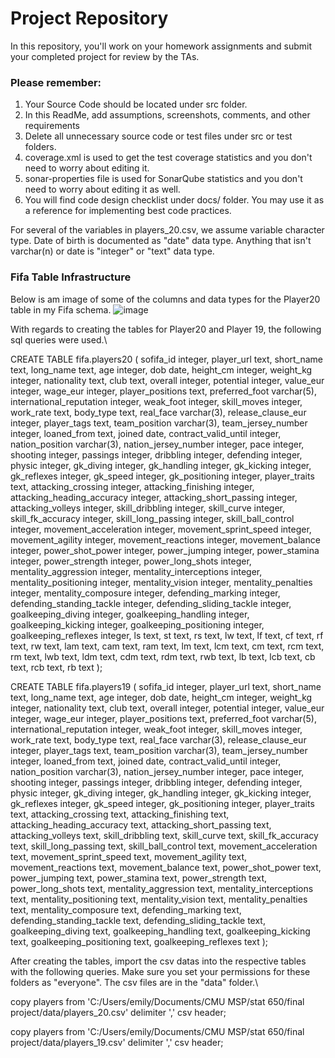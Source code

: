 
 
# Project Repository

In this repository, you'll work on your homework assignments and submit your completed project for review by the TAs.

### Please remember:
1. Your Source Code should be located under src folder.
2. In this ReadMe, add assumptions, screenshots, comments, and other requirements
3. Delete all unnecessary source code or test files under src or test folders.
4. coverage.xml is used to get the test coverage statistics and you don't need to worry about editing it.
5. sonar-properties file is used for SonarQube statistics and you don't need to worry about editing it as well.
6. You will find code design checklist under docs/ folder. You may use it as a reference for implementing best code practices.

For several of the variables in players_20.csv, we assume variable character type. Date of birth is documented as "date" data type. Anything that isn't varchar(n) or date is "integer" or "text" data type. 

### Fifa Table Infrastructure 
Below is am image of some of the columns and data types for the Player20 table in my Fifa schema.
![image](https://user-images.githubusercontent.com/69126128/139150872-9087639f-98c6-48ba-976e-d44bdc56eac3.png)

With regards to creating the tables for Player20 and Player 19, the following sql queries were used.\

CREATE TABLE fifa.players20 (
	sofifa_id integer,
	player_url text,
	short_name text,
	long_name text,
	age integer,
	dob date,
	height_cm integer,
	weight_kg integer,
	nationality text,
	club text,
	overall integer,
	potential integer,
	value_eur integer,
	wage_eur integer,
	player_positions text,
	preferred_foot varchar(5),
	international_reputation integer,
	weak_foot integer,
	skill_moves integer,
	work_rate text,
	body_type text,
	real_face varchar(3),
	release_clause_eur integer,
	player_tags text,
	team_position varchar(3),
	team_jersey_number integer,
	loaned_from text,
	joined date,
	contract_valid_until integer,
	nation_position varchar(3),
	nation_jersey_number integer,
	pace integer,
	shooting integer,
	passings integer,
	dribbling integer,
	defending integer,
	physic integer, 
	gk_diving integer, 
	gk_handling integer,
	gk_kicking integer,
	gk_reflexes integer,
	gk_speed integer,
	gk_positioning integer, 
	player_traits text,
	attacking_crossing integer,
	attacking_finishing integer, 
	attacking_heading_accuracy integer, 
	attacking_short_passing integer, 
	attacking_volleys integer,
	skill_dribbling integer,
	skill_curve integer, 
	skill_fk_accuracy integer, 
	skill_long_passing integer,
	skill_ball_control integer, 
	movement_acceleration integer, 
	movement_sprint_speed integer, 
	movement_agility integer, 
	movement_reactions integer, 
	movement_balance integer, 
	power_shot_power integer, 
	power_jumping integer, 
	power_stamina integer, 
	power_strength integer, 
	power_long_shots integer, 
	mentality_aggression integer, 
	mentality_interceptions integer, 
	mentality_positioning integer, 
	mentality_vision integer, 
	mentality_penalties integer, 
	mentality_composure integer, 
	defending_marking integer, 
	defending_standing_tackle integer, 
	defending_sliding_tackle integer, 
	goalkeeping_diving integer, 
	goalkeeping_handling integer,
	goalkeeping_kicking integer, 
	goalkeeping_positioning integer, 
	goalkeeping_reflexes integer,
	ls text,
	st text,
	rs text,
	lw text,
	lf text,
	cf text,
	rf text,
	rw text,
	lam text,
	cam text,
	ram text,
	lm text,
	lcm text,
	cm text,
	rcm text,
	rm text,
	lwb text,
	ldm text,
	cdm text,
	rdm text,
	rwb text,
	lb text,
	lcb text,
	cb text,
	rcb text,
	rb text 
);

CREATE TABLE fifa.players19 (
	sofifa_id integer,
	player_url text,
	short_name text,
	long_name text,
	age integer,
	dob date,
	height_cm integer,
	weight_kg integer,
	nationality text,
	club text,
	overall integer,
	potential integer,
	value_eur integer,
	wage_eur integer,
	player_positions text,
	preferred_foot varchar(5),
	international_reputation integer,
	weak_foot integer,
	skill_moves integer,
	work_rate text,
	body_type text,
	real_face varchar(3),
	release_clause_eur integer,
	player_tags text,
	team_position varchar(3),
	team_jersey_number integer,
	loaned_from text,
	joined date,
	contract_valid_until integer,
	nation_position varchar(3),
	nation_jersey_number integer,
	pace integer,
	shooting integer,
	passings integer,
	dribbling integer,
	defending integer,
	physic integer, 
	gk_diving integer, 
	gk_handling integer,
	gk_kicking integer,
	gk_reflexes integer,
	gk_speed integer,
	gk_positioning integer, 
	player_traits text,
	attacking_crossing text,
	attacking_finishing text, 
	attacking_heading_accuracy text, 
	attacking_short_passing text, 
	attacking_volleys text,
	skill_dribbling text,
	skill_curve text, 
	skill_fk_accuracy text, 
	skill_long_passing text,
	skill_ball_control text, 
	movement_acceleration text, 
	movement_sprint_speed text, 
	movement_agility text, 
	movement_reactions text, 
	movement_balance text, 
	power_shot_power text, 
	power_jumping text, 
	power_stamina text, 
	power_strength text, 
	power_long_shots text, 
	mentality_aggression text, 
	mentality_interceptions text, 
	mentality_positioning text, 
	mentality_vision text, 
	mentality_penalties text, 
	mentality_composure text, 
	defending_marking text, 
	defending_standing_tackle text, 
	defending_sliding_tackle text, 
	goalkeeping_diving text, 
	goalkeeping_handling text,
	goalkeeping_kicking text, 
	goalkeeping_positioning text, 
	goalkeeping_reflexes text
);

After creating the tables, import the csv datas into the respective tables with the following queries. Make sure you set your permissions for these folders as "everyone". The csv files are in the "data" folder.\

copy players 
from 'C:/Users/emily/Documents/CMU MSP/stat 650/final project/data/players_20.csv'
delimiter ',' csv header;

copy players 
from 'C:/Users/emily/Documents/CMU MSP/stat 650/final project/data/players_19.csv'
delimiter ',' csv header;

